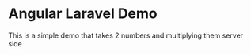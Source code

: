 # Angular Laravel Demo

This is a simple demo that takes 2 numbers and multiplying them server side
